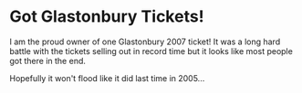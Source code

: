 # Got Glastonbury Tickets!

I am the proud owner of one Glastonbury 2007 ticket! It was a long hard battle
with the tickets selling out in record time but it looks like most people got
there in the end.

Hopefully it won't flood like it did last time in 2005...
